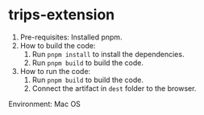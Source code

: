 # trips-extension
1. Pre-requisites:
    Installed pnpm.
2. How to build the code:
    1. Run `pnpm install` to install the dependencies.
    2. Run `pnpm build` to build the code.
3. How to run the code:
    1. Run `pnpm build` to build the code.
    2. Connect the artifact in `dest` folder to the browser.


Environment: Mac OS
